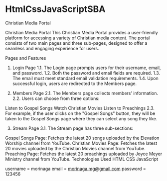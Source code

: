 # HtmlCssJavaScriptSBA
 Christian Media Portal

Christian Media Portal
This Christian Media Portal provides a user-friendly platform for accessing a variety of Christian media content. The portal consists of two main pages and three sub-pages, designed to offer a seamless and engaging experience for users.

Pages and Features
1. Login Page
1.1. The Login page prompts users for their username, email, and password.
1.2. Both the password and email fields are required.
1.3. The email must meet standard email validation requirements.
1.4. Upon successful login, users are redirected to the Members page.

2. Members Page
2.1. The Members page collects members' information.
2.2. Users can choose from three options:

Listen to Gospel Songs
Watch Christian Movies
Listen to Preachings
2.3. For example, if the user clicks on the "Gospel Songs" button, they will be taken to the Gospel Songs page where they can select any song they like.

3. Stream Page
3.1. The Stream page has three sub-sections:

Gospel Songs Page: Fetches the latest 20 songs uploaded by the Elevation Worship channel from YouTube.
Christian Movies Page: Fetches the latest 20 movies uploaded by the Christian Movies channel from YouTube.
Preaching Page: Fetches the latest 20 preachings uploaded by Joyce Meyer Ministry channel from YouTube.
Technologies Used
HTML
CSS
JavaScript


username = morinaga
email =  morinaga.mg@gmail.com
password = 123456


   

   
